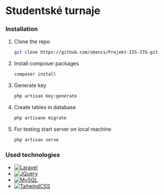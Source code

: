 # Studentské turnaje


### Installation

1. Clone the repo
   ```sh
   git clone https://github.com/xbencs/Projekt-IIS-ITU.git
   ```
3. Install composer packages
   ```sh
   composer install
   ```
4. Generate key
   ```sh
   php artisan key:generate
   ```
5. Create tables in database
   ```sh
   php artisane migrate
   ```
6. For testing start server on local machine
   ```sh
   php artisan serve
   ```


### Used technologies

* [![Laravel][Laravel.com]][Laravel-url]
* [![JQuery][JQuery.com]][JQuery-url]
* [![MySQL][MySQL.com]][MySQL-url]
* [![TailwindCSS][TailwindCSS.com]][TailwindCSS-url]


[Laravel.com]: https://img.shields.io/badge/Laravel-FF2D20?style=for-the-badge&logo=laravel&logoColor=white
[Laravel-url]: https://laravel.com
[JQuery.com]: https://img.shields.io/badge/jQuery-0769AD?style=for-the-badge&logo=jquery&logoColor=white
[JQuery-url]: https://jquery.com 
[MySQL.com]: https://img.shields.io/badge/mysql-%2300f.svg?style=for-the-badge&logo=mysql&logoColor=white
[MySQL-url]: https://MySQL.com 
[TailwindCSS.com]: https://img.shields.io/badge/tailwindcss-%2338B2AC.svg?style=for-the-badge&logo=tailwind-css&logoColor=white
[TailwindCSS-url]: https://tailwindcss.com/ 